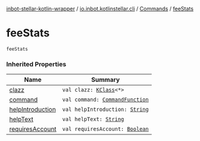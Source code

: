 [inbot-stellar-kotlin-wrapper](../../index.md) / [io.inbot.kotlinstellar.cli](../index.md) / [Commands](index.md) / [feeStats](./fee-stats.md)

# feeStats

`feeStats`

### Inherited Properties

| Name | Summary |
|---|---|
| [clazz](clazz.md) | `val clazz: `[`KClass`](https://kotlinlang.org/api/latest/jvm/stdlib/kotlin.reflect/-k-class/index.html)`<*>` |
| [command](command.md) | `val command: `[`CommandFunction`](../-command-function.md) |
| [helpIntroduction](help-introduction.md) | `val helpIntroduction: `[`String`](https://kotlinlang.org/api/latest/jvm/stdlib/kotlin/-string/index.html) |
| [helpText](help-text.md) | `val helpText: `[`String`](https://kotlinlang.org/api/latest/jvm/stdlib/kotlin/-string/index.html) |
| [requiresAccount](requires-account.md) | `val requiresAccount: `[`Boolean`](https://kotlinlang.org/api/latest/jvm/stdlib/kotlin/-boolean/index.html) |
